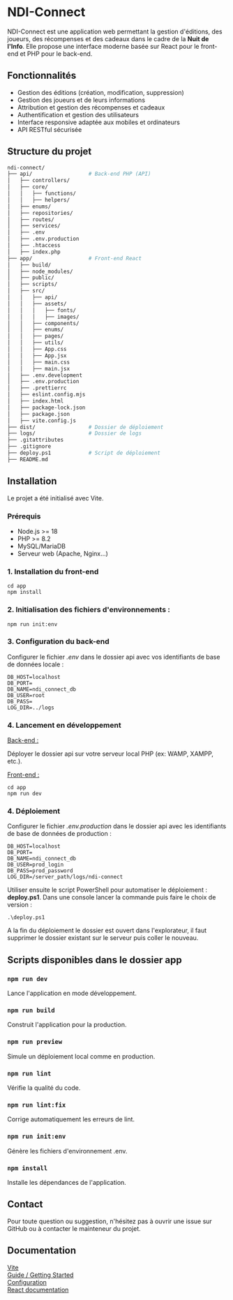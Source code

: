 # NDI-Connect

NDI-Connect est une application web permettant la gestion d'éditions, des joueurs, des récompenses et des cadeaux dans le cadre de la **Nuit de l'Info**. Elle propose une interface moderne basée sur React pour le front-end et PHP pour le back-end.

## Fonctionnalités

- Gestion des éditions (création, modification, suppression)
- Gestion des joueurs et de leurs informations
- Attribution et gestion des récompenses et cadeaux
- Authentification et gestion des utilisateurs
- Interface responsive adaptée aux mobiles et ordinateurs
- API RESTful sécurisée

## Structure du projet

```bash
ndi-connect/
├── api/                  # Back-end PHP (API)
│   ├── controllers/
│   ├── core/
│   │   ├── functions/
│   │   ├── helpers/
│   ├── enums/
│   ├── repositories/
│   ├── routes/
│   ├── services/
│   ├── .env
│   ├── .env.production
│   ├── .htaccess
│   ├── index.php
├── app/                  # Front-end React
│   ├── build/
│   ├── node_modules/
│   ├── public/
│   ├── scripts/
│   ├── src/
│   │   ├── api/
│   │   ├── assets/
│   │   │   ├── fonts/
│   │   │   ├── images/
│   │   ├── components/
│   │   ├── enums/
│   │   ├── pages/
│   │   ├── utils/
│   │   ├── App.css
│   │   ├── App.jsx
│   │   ├── main.css
│   │   ├── main.jsx
│   ├── .env.development
│   ├── .env.production
│   ├── .prettierrc
│   ├── eslint.config.mjs
│   ├── index.html
│   ├── package-lock.json
│   ├── package.json
│   ├── vite.config.js
├── dist/                 # Dossier de déploiement
├── logs/                 # Dossier de logs
├── .gitattributes
├── .gitignore
├── deploy.ps1            # Script de déploiement
├── README.md
```

## Installation

Le projet a été initialisé avec Vite.

### Prérequis

- Node.js >= 18
- PHP >= 8.2
- MySQL/MariaDB
- Serveur web (Apache, Nginx...)

### 1. Installation du front-end

```
cd app
npm install
```

### 2. Initialisation des fichiers d'environnements :

```
npm run init:env
```

### 3. Configuration du back-end

Configurer le fichier _.env_ dans le dossier api avec vos identifiants de base de données locale :

```
DB_HOST=localhost
DB_PORT=
DB_NAME=ndi_connect_db
DB_USER=root
DB_PASS=
LOG_DIR=../logs
```

### 4. Lancement en développement

<u>Back-end :</u>

Déployer le dossier api sur votre serveur local PHP (ex: WAMP, XAMPP, etc.).

<u>Front-end :</u>

```
cd app
npm run dev
```

### 4. Déploiement

Configurer le fichier _.env.production_ dans le dossier api avec les identifiants de base de données de production :

```
DB_HOST=localhost
DB_PORT=
DB_NAME=ndi_connect_db
DB_USER=prod_login
DB_PASS=prod_password
LOG_DIR=/server_path/logs/ndi-connect
```

Utiliser ensuite le script PowerShell pour automatiser le déploiement : **deploy.ps1**. Dans une console lancer la commande puis faire le choix de version :

```
.\deploy.ps1
```

A la fin du déploiement le dossier est ouvert dans l'explorateur, il faut supprimer le dossier existant sur le serveur puis coller le nouveau.

## Scripts disponibles dans le dossier app

### `npm run dev`

Lance l'application en mode développement.

### `npm run build`

Construit l'application pour la production.

### `npm run preview`

Simule un déploiement local comme en production.

### `npm run lint`

Vérifie la qualité du code.

### `npm run lint:fix`

Corrige automatiquement les erreurs de lint.

### `npm run init:env`

Génère les fichiers d'environnement .env.

### `npm install`

Installe les dépendances de l'application.

## Contact

Pour toute question ou suggestion, n'hésitez pas à ouvrir une issue sur GitHub ou à contacter le mainteneur du projet.

## Documentation

[Vite](https://vite.dev/)  
[Guide / Getting Started](https://vite.dev/guide/)  
[Configuration](https://vite.dev/config/)  
[React documentation](https://reactjs.org/)
